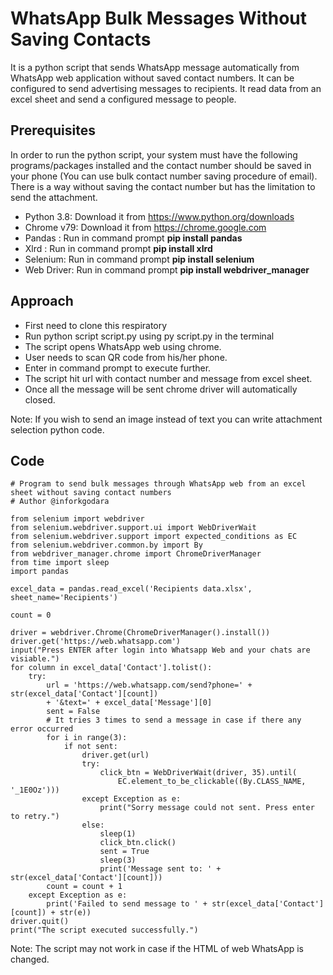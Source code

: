 # WhatsApp Bulk Messages Without Saving Contacts

It is a python script that sends WhatsApp message automatically from WhatsApp web application without saved contact numbers. It can be configured to send advertising messages to recipients. It read data from an excel sheet and send a configured message to people.

## Prerequisites

In order to run the python script, your system must have the following programs/packages installed and the contact number should be saved in your phone (You can use bulk contact number saving procedure of email). There is a way without saving the contact number but has the limitation to send the attachment.
* Python 3.8: Download it from https://www.python.org/downloads
* Chrome v79: Download it from https://chrome.google.com
* Pandas : Run in command prompt **pip install pandas**
* Xlrd : Run in command prompt **pip install xlrd**
* Selenium: Run in command prompt **pip install selenium** 
* Web Driver: Run in command prompt **pip install webdriver_manager**

## Approach
* First need to clone this respiratory
* Run python script script.py using py script.py in the terminal
* The script opens WhatsApp web using chrome.
* User needs to scan QR code from his/her phone.
* Enter in command prompt to execute further.
* The script hit url with contact number and message from excel sheet.
* Once all the message will be sent chrome driver will automatically closed.

Note: If you wish to send an image instead of text you can write attachment selection python code.

## Code
```
# Program to send bulk messages through WhatsApp web from an excel sheet without saving contact numbers
# Author @inforkgodara

from selenium import webdriver
from selenium.webdriver.support.ui import WebDriverWait
from selenium.webdriver.support import expected_conditions as EC
from selenium.webdriver.common.by import By
from webdriver_manager.chrome import ChromeDriverManager
from time import sleep
import pandas

excel_data = pandas.read_excel('Recipients data.xlsx', sheet_name='Recipients')

count = 0

driver = webdriver.Chrome(ChromeDriverManager().install())
driver.get('https://web.whatsapp.com')
input("Press ENTER after login into Whatsapp Web and your chats are visiable.")
for column in excel_data['Contact'].tolist():
    try:
        url = 'https://web.whatsapp.com/send?phone=' + str(excel_data['Contact'][count]) 
        + '&text=' + excel_data['Message'][0]
        sent = False
        # It tries 3 times to send a message in case if there any error occurred
        for i in range(3):
            if not sent:
                driver.get(url)
                try:
                    click_btn = WebDriverWait(driver, 35).until(
                        EC.element_to_be_clickable((By.CLASS_NAME, '_1E0Oz')))
                except Exception as e:
                    print("Sorry message could not sent. Press enter to retry.")
                else:
                    sleep(1)
                    click_btn.click()
                    sent = True
                    sleep(3)
                    print('Message sent to: ' + str(excel_data['Contact'][count]))
        count = count + 1
    except Exception as e:
        print('Failed to send message to ' + str(excel_data['Contact'][count]) + str(e))
driver.quit()
print("The script executed successfully.")
```
Note: The script may not work in case if the HTML of web WhatsApp is changed.

